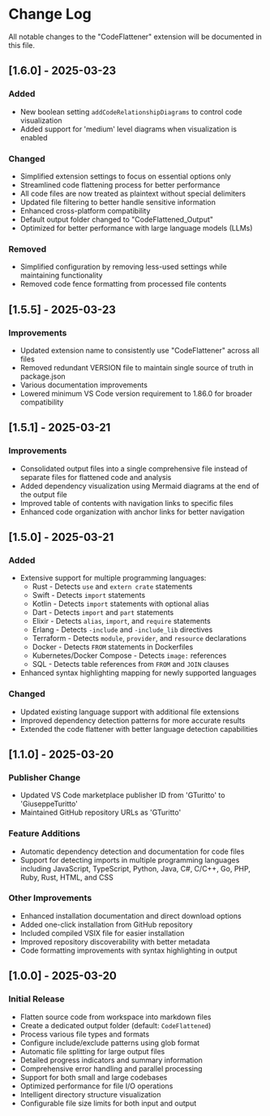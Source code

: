 # Change Log

All notable changes to the "CodeFlattener" extension will be documented in this file.

## [1.6.0] - 2025-03-23

### Added

- New boolean setting `addCodeRelationshipDiagrams` to control code visualization
- Added support for 'medium' level diagrams when visualization is enabled

### Changed

- Simplified extension settings to focus on essential options only
- Streamlined code flattening process for better performance
- All code files are now treated as plaintext without special delimiters
- Updated file filtering to better handle sensitive information
- Enhanced cross-platform compatibility
- Default output folder changed to "CodeFlattened_Output"
- Optimized for better performance with large language models (LLMs)

### Removed

- Simplified configuration by removing less-used settings while maintaining functionality
- Removed code fence formatting from processed file contents

## [1.5.5] - 2025-03-23

### Improvements

- Updated extension name to consistently use "CodeFlattener" across all files
- Removed redundant VERSION file to maintain single source of truth in package.json
- Various documentation improvements
- Lowered minimum VS Code version requirement to 1.86.0 for broader compatibility

## [1.5.1] - 2025-03-21

### Improvements

- Consolidated output files into a single comprehensive file instead of separate files for flattened code and analysis
- Added dependency visualization using Mermaid diagrams at the end of the output file
- Improved table of contents with navigation links to specific files
- Enhanced code organization with anchor links for better navigation

## [1.5.0] - 2025-03-21

### Added

- Extensive support for multiple programming languages:
  - Rust - Detects `use` and `extern crate` statements
  - Swift - Detects `import` statements
  - Kotlin - Detects `import` statements with optional alias
  - Dart - Detects `import` and `part` statements
  - Elixir - Detects `alias`, `import`, and `require` statements
  - Erlang - Detects `-include` and `-include_lib` directives
  - Terraform - Detects `module`, `provider`, and `resource` declarations
  - Docker - Detects `FROM` statements in Dockerfiles
  - Kubernetes/Docker Compose - Detects `image:` references
  - SQL - Detects table references from `FROM` and `JOIN` clauses
- Enhanced syntax highlighting mapping for newly supported languages

### Changed

- Updated existing language support with additional file extensions
- Improved dependency detection patterns for more accurate results
- Extended the code flattener with better language detection capabilities

## [1.1.0] - 2025-03-20

### Publisher Change

- Updated VS Code marketplace publisher ID from 'GTuritto' to 'GiuseppeTuritto'
- Maintained GitHub repository URLs as 'GTuritto'

### Feature Additions

- Automatic dependency detection and documentation for code files
- Support for detecting imports in multiple programming languages including JavaScript, TypeScript, Python, Java, C#, C/C++, Go, PHP, Ruby, Rust, HTML, and CSS

### Other Improvements

- Enhanced installation documentation and direct download options
- Added one-click installation from GitHub repository
- Included compiled VSIX file for easier installation
- Improved repository discoverability with better metadata
- Code formatting improvements with syntax highlighting in output

## [1.0.0] - 2025-03-20

### Initial Release

- Flatten source code from workspace into markdown files
- Create a dedicated output folder (default: `CodeFlattened`)
- Process various file types and formats
- Configure include/exclude patterns using glob format
- Automatic file splitting for large output files
- Detailed progress indicators and summary information
- Comprehensive error handling and parallel processing
- Support for both small and large codebases
- Optimized performance for file I/O operations
- Intelligent directory structure visualization
- Configurable file size limits for both input and output

